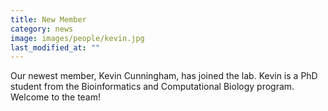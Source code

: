 ```yaml
---
title: New Member
category: news
image: images/people/kevin.jpg
last_modified_at: ""
---
```


Our newest member, Kevin Cunningham, has joined the lab. Kevin is a PhD student from the Bioinformatics and Computational Biology program. Welcome to the team!